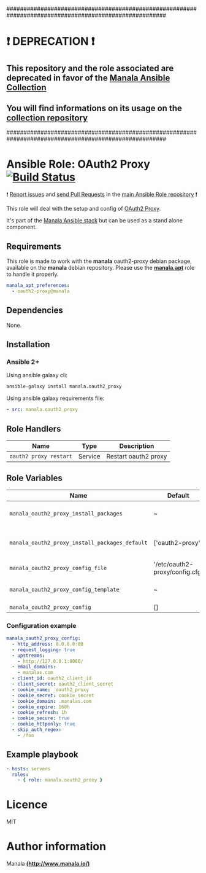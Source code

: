 #######################################################################################################

# :exclamation: DEPRECATION :exclamation:

## This repository and the role associated are deprecated in favor of the [Manala Ansible Collection](https://galaxy.ansible.com/manala/roles)

## You will find informations on its usage on the [collection repository](https://github.com/manala/ansible-roles)

#######################################################################################################

# Ansible Role: OAuth2 Proxy [![Build Status](https://travis-ci.org/manala/ansible-role-oauth2_proxy.svg?branch=master)](https://travis-ci.org/manala/ansible-role-oauth2_proxy)

:exclamation: [Report issues](https://github.com/manala/ansible-roles/issues) and [send Pull Requests](https://github.com/manala/ansible-roles/pulls) in the [main Ansible Role repository](https://github.com/manala/ansible-roles) :exclamation:

This role will deal with the setup and config of [OAuth2 Proxy](https://github.com/bitly/oauth2_proxy).

It's part of the [Manala Ansible stack](http://www.manala.io) but can be used as a stand alone component.

## Requirements

This role is made to work with the __manala__ oauth2-proxy debian package, available on the __manala__ debian repository. Please use the [**manala.apt**](https://galaxy.ansible.com/manala/apt/) role to handle it properly.

```yaml
manala_apt_preferences:
  - oauth2-proxy@manala
```

## Dependencies

None.

## Installation

### Ansible 2+

Using ansible galaxy cli:

```bash
ansible-galaxy install manala.oauth2_proxy
```

Using ansible galaxy requirements file:

```yaml
- src: manala.oauth2_proxy
```

## Role Handlers

| Name                   | Type    | Description          |
| ---------------------- | ------- | -------------------- |
| `oauth2 proxy restart` | Service | Restart oauth2 proxy |

## Role Variables

| Name                                          | Default                         | Type   | Description                            |
| ---------------------------------------------- | ------------------------------ | ------ | -------------------------------------- |
| `manala_oauth2_proxy_install_packages`         | ~                              | String | Dependency packages to install         |
| `manala_oauth2_proxy_install_packages_default` | ['oauth2-proxy']               | String | Default dependency packages to install |
| `manala_oauth2_proxy_config_file`              | '/etc/oauth2-proxy/config.cfg' | String | Configuration file path                |
| `manala_oauth2_proxy_config_template`          | ~                              | String | Configuration template path            |
| `manala_oauth2_proxy_config`                   | []                             | Array  | Configuration                          |

### Configuration example

```yaml
manala_oauth2_proxy_config:
  - http_address: 0.0.0.0:80
  - request_logging: true
  - upstreams:
    - http://127.0.0.1:8080/
  - email_domains:
    - manalas.com
  - client_id: oauth2_client_id
  - client_secret: oauth2_client_secret
  - cookie_name: _oauth2_proxy
  - cookie_secret: cookie_secret
  - cookie_domain: .manalas.com
  - cookie_expire: 168h
  - cookie_refresh: 1h
  - cookie_secure: true
  - cookie_httponly: true
  - skip_auth_regex:
    - /foo
```

## Example playbook

```yaml
- hosts: servers
  roles:
    - { role: manala.oauth2_proxy }
```

# Licence

MIT

# Author information

Manala [**(http://www.manala.io/)**](http://www.manala.io)
